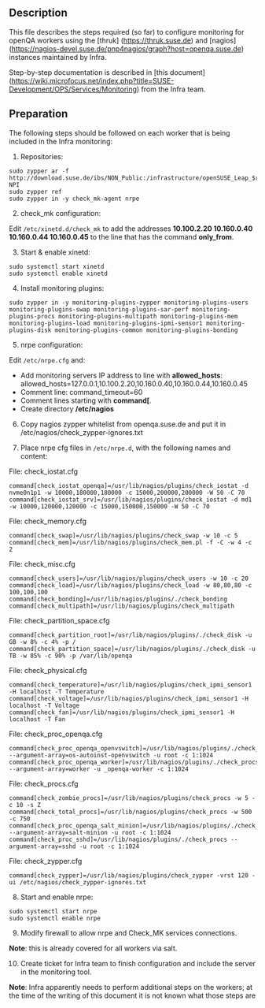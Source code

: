 ## Description

This file describes the steps required (so far) to configure monitoring for openQA workers using the [thruk] (https://thruk.suse.de) and [nagios] (https://nagios-devel.suse.de/pnp4nagios/graph?host=openqa.suse.de) instances maintained by Infra.

Step-by-step documentation is described in [this document] (https://wiki.microfocus.net/index.php?title=SUSE-Development/OPS/Services/Monitoring) from the Infra team.

## Preparation

The following steps should be followed on each worker that is being included in the Infra monitoring:

1) Repositories:

```
sudo zypper ar -f http://download.suse.de/ibs/NON_Public:/infrastructure/openSUSE_Leap_$releasever/ NPI
sudo zypper ref
sudo zypper in -y check_mk-agent nrpe
```

2) check_mk configuration:

Edit `/etc/xinetd.d/check_mk` to add the addresses **10.100.2.20 10.160.0.40 10.160.0.44 10.160.0.45** to the line that has the command **only_from**.

3) Start & enable xinetd:

```
sudo systemctl start xinetd
sudo systemctl enable xinetd
```

4) Install monitoring plugins:

```
sudo zypper in -y monitoring-plugins-zypper monitoring-plugins-users monitoring-plugins-swap monitoring-plugins-sar-perf monitoring-plugins-procs monitoring-plugins-multipath monitoring-plugins-mem monitoring-plugins-load monitoring-plugins-ipmi-sensor1 monitoring-plugins-disk monitoring-plugins-common monitoring-plugins-bonding
```

5) nrpe configuration:

Edit `/etc/nrpe.cfg` and:

* Add monitoring servers IP address to line with **allowed_hosts**: allowed_hosts=127.0.0.1,10.100.2.20,10.160.0.40,10.160.0.44,10.160.0.45
* Comment line: command_timeout=60
* Comment lines starting with **command[**.
* Create directory **/etc/nagios**

6) Copy nagios zypper whitelist from openqa.suse.de and put it in /etc/nagios/check_zypper-ignores.txt

7) Place nrpe cfg files in `/etc/nrpe.d`, with the following names and content:

File: check_iostat.cfg
```
command[check_iostat_openqa]=/usr/lib/nagios/plugins/check_iostat -d nvme0n1p1 -w 10000,180000,180000 -c 15000,200000,200000 -W 50 -C 70
command[check_iostat_srv]=/usr/lib/nagios/plugins/check_iostat -d md1 -w 10000,120000,120000 -c 15000,150000,150000 -W 50 -C 70
```

File: check_memory.cfg
```
command[check_swap]=/usr/lib/nagios/plugins/check_swap -w 10 -c 5
command[check_mem]=/usr/lib/nagios/plugins/check_mem.pl -f -C -w 4 -c 2
```

File: check_misc.cfg
```
command[check_users]=/usr/lib/nagios/plugins/check_users -w 10 -c 20
command[check_load]=/usr/lib/nagios/plugins/check_load -w 80,80,80 -c 100,100,100
command[check_bonding]=/usr/lib/nagios/plugins/./check_bonding
command[check_multipath]=/usr/lib/nagios/plugins/check_multipath
```

File: check_partition_space.cfg
```
command[check_partition_root]=/usr/lib/nagios/plugins/./check_disk -u GB -w 8% -c 4% -p /
command[check_partition_space]=/usr/lib/nagios/plugins/./check_disk -u TB -w 85% -c 90% -p /var/lib/openqa
```

File: check_physical.cfg
```
command[check_temperature]=/usr/lib/nagios/plugins/check_ipmi_sensor1 -H localhost -T Temperature
command[check_voltage]=/usr/lib/nagios/plugins/check_ipmi_sensor1 -H localhost -T Voltage
command[check_fan]=/usr/lib/nagios/plugins/check_ipmi_sensor1 -H localhost -T Fan
```

File: check_proc_openqa.cfg
```
command[check_proc_openqa_openvswitch]=/usr/lib/nagios/plugins/./check_procs --argument-array=os-autoinst-openvswitch -u root -c 1:1024
command[check_proc_openqa_worker]=/usr/lib/nagios/plugins/./check_procs --argument-array=worker -u _openqa-worker -c 1:1024
```

File: check_procs.cfg
```
command[check_zombie_procs]=/usr/lib/nagios/plugins/check_procs -w 5 -c 10 -s Z
command[check_total_procs]=/usr/lib/nagios/plugins/check_procs -w 500 -c 750
command[check_proc_openqa_salt_minion]=/usr/lib/nagios/plugins/./check_procs --argument-array=salt-minion -u root -c 1:1024
command[check_proc_sshd]=/usr/lib/nagios/plugins/./check_procs --argument-array=sshd -u root -c 1:1024
```

File: check_zypper.cfg
```
command[check_zypper]=/usr/lib/nagios/plugins/check_zypper -vrst 120 -ui /etc/nagios/check_zypper-ignores.txt
```

8) Start and enable nrpe:

```
sudo systemctl start nrpe
sudo systemctl enable nrpe
```

9) Modify firewall to allow nrpe and Check_MK services connections.

**Note**: this is already covered for all workers via salt.

10) Create ticket for Infra team to finish configuration and include the server in the monitoring tool.

**Note**: Infra apparently needs to perform additional steps on the workers; at the time of the writing of this document it is not known what those steps are
